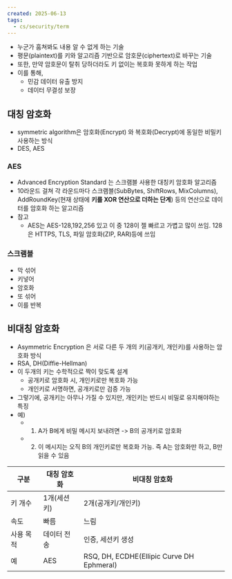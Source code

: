 ```yaml
---
created: 2025-06-13
tags:
  - cs/security/term
---
```

- 누군가 훔쳐봐도 내용 알 수 없게 하는 기술
- 평문(plaintext)를 키와 알고리즘 기반으로 암호문(ciphertext)로 바꾸는 기술
- 또한, 만약 암호문이 탈취 당하더라도 키 없이는 복호화 못하게 하는 작업
- 이를 통해,
	- 민감 데이터 유출 방지
	- 데이터 무결성 보장

## 대칭 암호화
- symmetric algorithm은 암호화(Encrypt) 와 복호화(Decrypt)에 동일한 비밀키 사용하는 방식
- DES, AES

### AES
- Advanced Encryption Standard 는 스크램블 사용한 대칭키 암호화 알고리즘
- 10라운드 걸쳐 각 라운드마다 스크램블(SubBytes, ShiftRows, MixColumns), AddRoundKey(현재 상태에 **키를 XOR 연산으로 더하는 단계**) 등의 연산으로 데이터를 암호화 하는 알고리즘
- 참고
	- AES는 AES-128,192,256 있고 이 중 128이 젤 빠르고 가볍고 많이 쓰임. 128은 HTTPS, TLS, 파일 암호화(ZIP, RAR)등에 쓰임
### 스크램블
- 막 섞어
- 키넣어
- 암호화
- 또 섞어
- 이를 반복
## 비대칭 암호화
- Asymmetric Encryption 은 서로 다른 두 개의 키(공개키, 개인키)를 사용하는 암호화 방식
- RSA, DH(Diffie-Hellman) 
- 이 두개의 키는 수학적으로 짝이 맞도록 설계
	- 공개키로 암호화 시, 개인키로만 복호화 가능
	- 개인키로 서명하면, 공개키로만 검증 가능
- 그렇기에, 공개키는 아무나 가질 수 있지만, 개인키는 반드시 비밀로 유지해야하는 특징
- 예)
	- 1) A가 B에게 비밀 메시지 보내려면 -> B의 공개키로 암호화
	- 2) 이 메시지는 오직 B의 개인키로만 복호화 가능. 즉 A는 암호화만 하고, B만 읽을 수 있음



| 구분    | 대칭 암호화  | 비대칭 암호화                                   |
| ----- | ------- | ----------------------------------------- |
| 키 개수  | 1개(세션키) | 2개(공개키/개인키)                               |
| 속도    | 빠름      | 느림                                        |
| 사용 목적 | 데이터 전송  | 인증, 세션키 생성                                |
| 예     | AES     | RSQ, DH, ECDHE(Ellipic Curve DH Ephmeral) |
